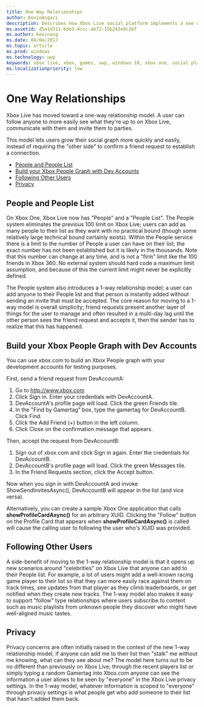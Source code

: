 ```yaml
---
title: One Way Relationships
author: KevinAsgari
description: Describes how Xbox Live social platform implements a one way relationship model.
ms.assetid: d5a1d311-6de3-4ccc-ab72-15b243e8c2ef
ms.author: kevinasg
ms.date: 04/04/2017
ms.topic: article
ms.prod: windows
ms.technology: uwp
keywords: xbox live, xbox, games, uwp, windows 10, xbox one, social platform, invite, add friends
ms.localizationpriority: low
---
```


# One Way Relationships

Xbox Live has moved toward a one-way relationship model. A user can follow anyone to more easily see what they're up to on Xbox Live, communicate with them and invite them to parties.

This model lets users grow their social graph more quickly and easily, instead of requiring the "other side" to confirm a friend request to establish a connection.

-   [People and People List](#people-and-people-list)
-   [Build your Xbox People Graph with Dev Accounts](#build-your-xbox-people-graph-with-dev-accounts)
-   [Following Other Users](#following-other-users)
-   [Privacy](#privacy)


## People and People List

On Xbox One, Xbox Live now has "People" and a "People List". The People system eliminates the previous 100 limit on Xbox Live; users can add as many people to their list as they want with no practical bound (though some relatively large technical bound certainly exists). Within the People service there is a limit to the number of People a user can have on their list; the exact number has not been established but it is likely in the thousands. Note that this number can change at any time, and is not a "firm" limit like the 100 friends in Xbox 360. No external system should hard code a maximum limit assumption, and because of this the current limit might never be explicitly defined.

The People system also introduces a 1-way relationship model; a user can add anyone to their People list and that person is instantly added without sending an invite that must be accepted. The core reason for moving to a 1-way model is overall simplicity; friend requests present another layer of things for the user to manage and often resulted in a multi-day lag until the other person sees the friend request and accepts it, then the sender has to realize that this has happened.


## Build your Xbox People Graph with Dev Accounts

You can use xbox.com to build an Xbox People graph with your development accounts for testing purposes.

First, send a friend request from DevAccountA:

1.  Go to http://www.xbox.com
2.  Click Sign in. Enter your credentials with DevAccountA.
3.  DevAccountA's profile page will load. Click the green Friends tile.
4.  In the "Find by Gamertag" box, type the gamertag for DevAccountB. Click Find.
5.  Click the Add Friend (+) button in the left column.
6.  Click Close on the confirmation message that appears.

Then, accept the request from DevAccountB:

1.  Sign out of xbox.com and click Sign in again. Enter the credentials for DevAccountB.
2.  DevAccountB's profile page will load. Click the green Messages tile.
3.  In the Friend Requests section, click the Accept button.

Now when you sign in with DevAccountA and invoke ShowSendInvitesAsync(), DevAccountB will appear in the list (and vice versa).

Alternatively, you can create a sample Xbox One application that calls **showProfileCardAsync()** for an arbitrary XUID. Clicking the "Follow" button on the Profile Card that appears when **showProfileCardAsync()** is called will cause the calling user to following the user who's XUID was provided.


## Following Other Users

A side-benefit of moving to the 1-way relationship model is that it opens up new scenarios around "celebrities" on Xbox Live that anyone can add to their People list. For example, a lot of users might add a well-known racing game player to their list so that they can more easily race against them on track times, see updates from that player as they climb leaderboards, or get notified when they create new tracks. The 1-way model also makes it easy to support "follow" type relationships where users subscribe to content such as music playlists from unknown people they discover who might have well-aligned music tastes.


## Privacy

Privacy concerns are often initially raised in the context of the new 1-way relationship model, if anyone can add me to their list then "stalk" me without me knowing, what can they see about me? The model here turns out to be no different than previously on Xbox Live; through the recent players list or simply typing a random Gamertag into Xbox.com anyone can see the information a user allows to be seen by "everyone" in the Xbox Live privacy settings. In the 1-way model, whatever information is scoped to "everyone" through privacy settings is what people get who add someone to their list that hasn't added them back.
